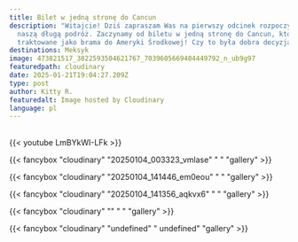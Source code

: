 ```yaml
---
title: Bilet w jedną stronę do Cancun
description: "Witajcie! Dziś zapraszam Was na pierwszy odcinek rozpoczynający
  naszą długą podróż. Zaczynamy od biletu w jedną stronę do Cancun, które jest
  traktowane jako brama do Ameryki Środkowej! Czy to była dobra decyzja? "
destinations: Meksyk
image: 473821517_3822593504621767_7039605669404449792_n_ub9g97
featuredpath: cloudinary
date: 2025-01-21T19:04:27.209Z
type: post
author: Kitty R.
featuredalt: Image hosted by Cloudinary
language: pl
---
```

<br>{{< youtube LmBYkWI-LFk >}}</br>

{{< fancybox "cloudinary" "20250104_003323_vmlase" " " "gallery" >}}

{{< fancybox "cloudinary" "20250104_141446_em0eou" " " "gallery" >}}

{{< fancybox "cloudinary" "20250104_141356_aqkvx6" " " "gallery" >}}

{{< fancybox "cloudinary" "" " " "gallery" >}}

{{< fancybox "cloudinary" "undefined" "   undefined" "gallery" >}}